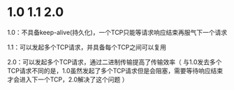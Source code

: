 # 1.0 1.1 2.0

1.0：不具备keep-alive(持久化)，一个TCP只能等请求响应结束再服气下一个请求

1.1：可以发起多个TCP请求，并具备每个TCP之间可以复用

2.0：可以发起多个TCP请求，通过二进制传输提高了传输效率（ 与1.0发去多个TCP请求不同的是，1.0虽然发起了多个TCP请求但是会阻塞，需要等待响应结束才会进入下一个TCP，2.0解决了这个问题 ）